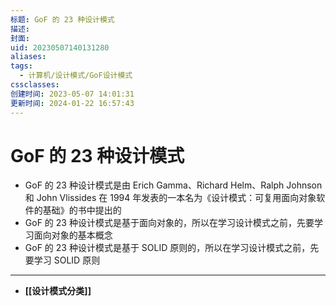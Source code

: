 ```yaml
---
标题: GoF 的 23 种设计模式
描述: 
封面: 
uid: 20230507140131280
aliases: 
tags:
  - 计算机/设计模式/GoF设计模式
cssclasses: 
创建时间: 2023-05-07 14:01:31
更新时间: 2024-01-22 16:57:43
---
```


# GoF 的 23 种设计模式

- GoF 的 23 种设计模式是由 Erich Gamma、Richard Helm、Ralph Johnson 和 John Vlissides 在 1994 年发表的一本名为《设计模式：可复用面向对象软件的基础》的书中提出的
- GoF 的 23 种设计模式是基于面向对象的，所以在学习设计模式之前，先要学习面向对象的基本概念
- GoF 的 23 种设计模式是基于 SOLID 原则的，所以在学习设计模式之前，先要学习 SOLID 原则
---

- **[[设计模式分类]]**
